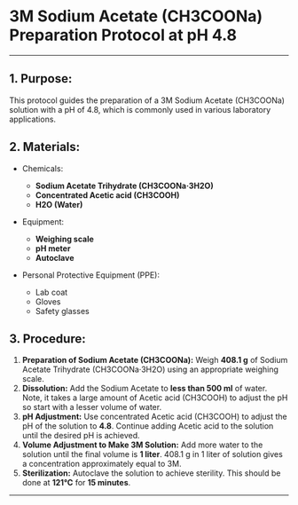 # 3M Sodium Acetate (CH3COONa) Preparation Protocol at pH 4.8
---

## 1. Purpose:
This protocol guides the preparation of a 3M Sodium Acetate (CH3COONa) solution with a pH of 4.8, which is commonly used in various laboratory applications.

## 2. Materials:
* Chemicals:
   * **Sodium Acetate Trihydrate (CH3COONa·3H2O)**
   * **Concentrated Acetic acid (CH3COOH)**
   * **H2O (Water)**

* Equipment:
   * **Weighing scale**
   * **pH meter**
   * **Autoclave**

* Personal Protective Equipment (PPE):
   * Lab coat
   * Gloves
   * Safety glasses

## 3. Procedure:
1. **Preparation of Sodium Acetate (CH3COONa):** Weigh **408.1 g** of Sodium Acetate Trihydrate (CH3COONa·3H2O) using an appropriate weighing scale.
2. **Dissolution:** Add the Sodium Acetate to **less than 500 ml** of water. Note, it takes a large amount of Acetic acid (CH3COOH) to adjust the pH so start with a lesser volume of water.
3. **pH Adjustment:** Use concentrated Acetic acid (CH3COOH) to adjust the pH of the solution to **4.8**. Continue adding Acetic acid to the solution until the desired pH is achieved.
4. **Volume Adjustment to Make 3M Solution:** Add more water to the solution until the final volume is **1 liter**. 408.1 g in 1 liter of solution gives a concentration approximately equal to 3M.
5. **Sterilization:** Autoclave the solution to achieve sterility. This should be done at **121°C** for **15 minutes**.

---


